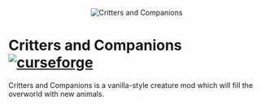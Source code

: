 <p align="center" width="100%">
    <img src="https://i.imgur.com/THxDIWa.png" alt="Critters and Companions"> 
</p>

# Critters and Companions [![curseforge](http://cf.way2muchnoise.eu/versions/critters-and-companions.svg)](https://www.curseforge.com/minecraft/mc-mods/critters-and-companions)


Critters and Companions is a vanilla-style creature mod which will fill the overworld with new animals.
